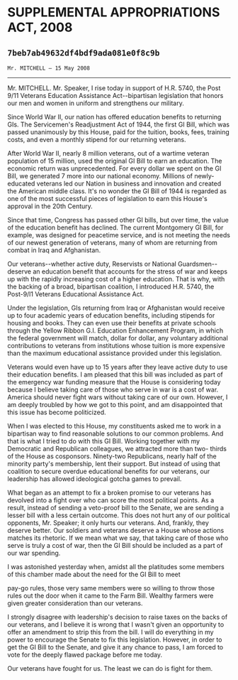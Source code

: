# SUPPLEMENTAL APPROPRIATIONS ACT, 2008
## `7beb7ab49632df4bdf9ada081e0f8c9b`
`Mr. MITCHELL — 15 May 2008`

---


Mr. MITCHELL. Mr. Speaker, I rise today in support of H.R. 5740, the 
Post 9/11 Veterans Education Assistance Act--bipartisan legislation 
that honors our men and women in uniform and strengthens our military.

Since World War II, our nation has offered education benefits to 
returning GIs. The Servicemen's Readjustment Act of 1944, the first GI 
Bill, which was passed unanimously by this House, paid for the tuition, 
books, fees, training costs, and even a monthly stipend for our 
returning veterans.

After World War II, nearly 8 million veterans, out of a wartime 
veteran population of 15 million, used the original GI Bill to earn an 
education. The economic return was unprecedented. For every dollar we 
spent on the GI Bill, we generated 7 more into our national economy. 
Millions of newly-educated veterans led our Nation in business and 
innovation and created the American middle class. It's no wonder the GI 
Bill of 1944 is regarded as one of the most successful pieces of 
legislation to earn this House's approval in the 20th Century.

Since that time, Congress has passed other GI bills, but over time, 
the value of the education benefit has declined. The current Montgomery 
GI Bill, for example, was designed for peacetime service, and is not 
meeting the needs of our newest generation of veterans, many of whom 
are returning from combat in Iraq and Afghanistan.

Our veterans--whether active duty, Reservists or National Guardsmen--
deserve an education benefit that accounts for the stress of war and 
keeps up with the rapidly increasing cost of a higher education. That 
is why, with the backing of a broad, bipartisan coalition, I introduced 
H.R. 5740, the Post-9/l1 Veterans Educational Assistance Act.

Under the legislation, GIs returning from Iraq or Afghanistan would 
receive up to four academic years of education benefits, including 
stipends for housing and books. They can even use their benefits at 
private schools through the Yellow Ribbon G.I. Education Enhancement 
Program, in which the federal government will match, dollar for dollar, 
any voluntary additional contributions to veterans from institutions 
whose tuition is more expensive than the maximum educational assistance 
provided under this legislation.

Veterans would even have up to 15 years after they leave active duty 
to use their education benefits. I am pleased that this bill was 
included as part of the emergency war funding measure that the House is 
considering today because I believe taking care of those who serve in 
war is a cost of war. America should never fight wars without taking 
care of our own. However, I am deeply troubled by how we got to this 
point, and am disappointed that this issue has become politicized.

When I was elected to this House, my constituents asked me to work in 
a bipartisan way to find reasonable solutions to our common problems. 
And that is what I tried to do with this GI Bill. Working together with 
my Democratic and Republican colleagues, we attracted more than two-
thirds of the House as cosponsors. Ninety-two Republicans, nearly half 
of the minority party's membership, lent their support. But instead of 
using that coalition to secure overdue educational benefits for our 
veterans, our leadership has allowed ideological gotcha games to 
prevail.

What began as an attempt to fix a broken promise to our veterans has 
devolved into a fight over who can score the most political points. As 
a result, instead of sending a veto-proof bill to the Senate, we are 
sending a lesser bill with a less certain outcome. This does not hurt 
any of our political opponents, Mr. Speaker; it only hurts our 
veterans. And, frankly, they deserve better. Our soldiers and veterans 
deserve a House whose actions matches its rhetoric. If we mean what we 
say, that taking care of those who serve is truly a cost of war, then 
the GI Bill should be included as a part of our war spending.

I was astonished yesterday when, amidst all the platitudes some 
members of this chamber made about the need for the GI Bill to meet


pay-go rules, those very same members were so willing to throw those 
rules out the door when it came to the Farm Bill. Wealthy farmers were 
given greater consideration than our veterans.

I strongly disagree with leadership's decision to raise taxes on the 
backs of our veterans, and I believe it is wrong that I wasn't given an 
opportunity to offer an amendment to strip this from the bill. I will 
do everything in my power to encourage the Senate to fix this 
legislation. However, in order to get the GI Bill to the Senate, and 
give it any chance to pass, I am forced to vote for the deeply flawed 
package before me today.

Our veterans have fought for us. The least we can do is fight for 
them.